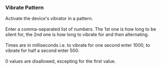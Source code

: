 ### Vibrate Pattern

Activate the device\'s vibrator in a pattern.\
\
Enter a comma-separated list of numbers. The 1st one is how long to be
silent for, the 2nd one is how long to vibrate for and then
alternating.\
\
Times are in milliseconds i.e. to vibrate for one second enter 1000, to
vibrate for half a second enter 500.\
\
0 values are disallowed, excepting for the first value.
